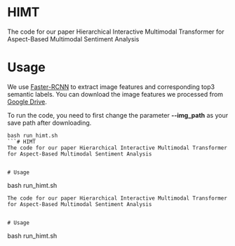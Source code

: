 # HIMT
The code for our paper Hierarchical Interactive Multimodal Transformer for Aspect-Based Multimodal Sentiment Analysis


# Usage
We use [Faster-RCNN](https://github.com/peteanderson80/bottom-up-attention) to extract image features and corresponding top3 semantic labels. You can download the image features we processed from [Google Drive]().

To run the code, you need to first change the parameter **--img_path** as your save path after downloading.
```
bash run_himt.sh
```# HIMT
The code for our paper Hierarchical Interactive Multimodal Transformer for Aspect-Based Multimodal Sentiment Analysis


# Usage
```
bash run_himt.sh
```# HIMT
The code for our paper Hierarchical Interactive Multimodal Transformer for Aspect-Based Multimodal Sentiment Analysis


# Usage
```
bash run_himt.sh
```

